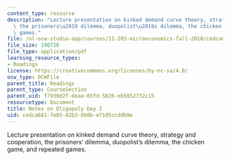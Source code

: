 ```yaml
---
content_type: resource
description: "Lecture presentation on kinked demand curve theory, strategy and cooperation,\
  \ the prisoners\u2019 dilemma, duopolist\u2019s dilemma, the chicken game, and repeated\
  \ games."
file: /ol-ocw-studio-app/courses/11-203-microeconomics-fall-2010/cedca6817e8582b38b0be71d5ccddb9e_MIT11_203F10_oligopoly2.pdf
file_size: 190720
file_type: application/pdf
learning_resource_types:
- Readings
license: https://creativecommons.org/licenses/by-nc-sa/4.0/
ocw_type: OCWFile
parent_title: Readings
parent_type: CourseSection
parent_uid: f7930d2f-deaa-65fd-5826-eb5852732c15
resourcetype: Document
title: Notes on Oligopoly Day 2
uid: cedca681-7e85-82b3-8b0b-e71d5ccddb9e
---
```

Lecture presentation on kinked demand curve theory, strategy and cooperation, the prisoners’ dilemma, duopolist’s dilemma, the chicken game, and repeated games.